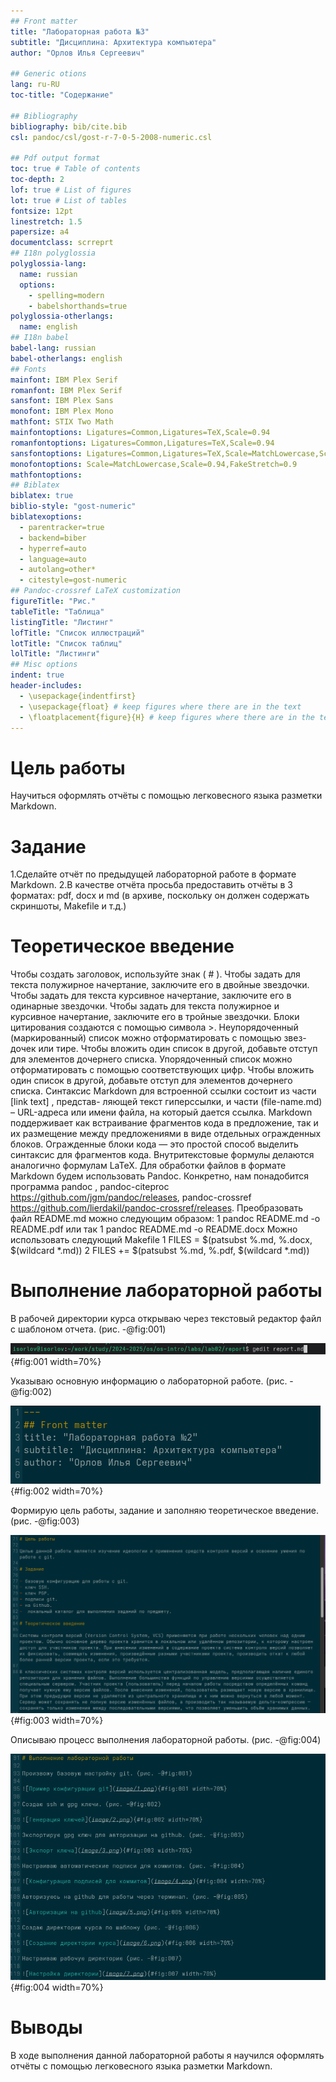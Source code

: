 ```yaml
---
## Front matter
title: "Лабораторная работа №3"
subtitle: "Дисциплина: Архитектура компьютера"
author: "Орлов Илья Сергеевич"

## Generic otions
lang: ru-RU
toc-title: "Содержание"

## Bibliography
bibliography: bib/cite.bib
csl: pandoc/csl/gost-r-7-0-5-2008-numeric.csl

## Pdf output format
toc: true # Table of contents
toc-depth: 2
lof: true # List of figures
lot: true # List of tables
fontsize: 12pt
linestretch: 1.5
papersize: a4
documentclass: scrreprt
## I18n polyglossia
polyglossia-lang:
  name: russian
  options:
	- spelling=modern
	- babelshorthands=true
polyglossia-otherlangs:
  name: english
## I18n babel
babel-lang: russian
babel-otherlangs: english
## Fonts
mainfont: IBM Plex Serif
romanfont: IBM Plex Serif
sansfont: IBM Plex Sans
monofont: IBM Plex Mono
mathfont: STIX Two Math
mainfontoptions: Ligatures=Common,Ligatures=TeX,Scale=0.94
romanfontoptions: Ligatures=Common,Ligatures=TeX,Scale=0.94
sansfontoptions: Ligatures=Common,Ligatures=TeX,Scale=MatchLowercase,Scale=0.94
monofontoptions: Scale=MatchLowercase,Scale=0.94,FakeStretch=0.9
mathfontoptions:
## Biblatex
biblatex: true
biblio-style: "gost-numeric"
biblatexoptions:
  - parentracker=true
  - backend=biber
  - hyperref=auto
  - language=auto
  - autolang=other*
  - citestyle=gost-numeric
## Pandoc-crossref LaTeX customization
figureTitle: "Рис."
tableTitle: "Таблица"
listingTitle: "Листинг"
lofTitle: "Список иллюстраций"
lotTitle: "Список таблиц"
lolTitle: "Листинги"
## Misc options
indent: true
header-includes:
  - \usepackage{indentfirst}
  - \usepackage{float} # keep figures where there are in the text
  - \floatplacement{figure}{H} # keep figures where there are in the text
---
```


# Цель работы

Научиться оформлять отчёты с помощью легковесного языка разметки Markdown.

# Задание

1.Сделайте отчёт по предыдущей лабораторной работе в формате Markdown.
2.В качестве отчёта просьба предоставить отчёты в 3 форматах: pdf, docx и md (в архиве,
поскольку он должен содержать скриншоты, Makefile и т.д.)

# Теоретическое введение

Чтобы создать заголовок, используйте знак ( # ).
Чтобы задать для текста полужирное начертание, заключите его в двойные звездочки.
Чтобы задать для текста курсивное начертание, заключите его в одинарные звездочки.
Чтобы задать для текста полужирное и курсивное начертание, заключите его в тройные
звездочки.
Блоки цитирования создаются с помощью символа >.
Неупорядоченный (маркированный) список можно отформатировать с помощью звез-
дочек или тире.
Чтобы вложить один список в другой, добавьте отступ для элементов дочернего списка.
Упорядоченный список можно отформатировать с помощью соответствующих цифр.
Чтобы вложить один список в другой, добавьте отступ для элементов дочернего списка.
Синтаксис Markdown для встроенной ссылки состоит из части [link text] , представ-
ляющей текст гиперссылки, и части (file-name.md) – URL-адреса или имени файла,
на который дается ссылка.
Markdown поддерживает как встраивание фрагментов кода в предложение, так и их
размещение между предложениями в виде отдельных огражденных блоков. Огражденные
блоки кода — это простой способ выделить синтаксис для фрагментов кода. 
Внутритекстовые формулы делаются аналогично формулам LaTeX. 
Для обработки файлов в формате Markdown будем использовать Pandoc. Конкретно, нам понадобится программа pandoc ,
pandoc-citeproc https://github.com/jgm/pandoc/releases, pandoc-crossref
https://github.com/lierdakil/pandoc-crossref/releases.
Преобразовать файл README.md можно следующим образом:
1 pandoc README.md -o README.pdf
или так
1 pandoc README.md -o README.docx
Можно использовать следующий Makefile
1 FILES = $(patsubst %.md, %.docx, $(wildcard *.md))
2 FILES += $(patsubst %.md, %.pdf, $(wildcard *.md))

# Выполнение лабораторной работы

В рабочей директории курса открываю через текстовый редактор файл с шаблоном отчета. (рис. -@fig:001)

![Редактирование отчета](image/1.png){#fig:001 width=70%}

Указываю основную информацию о лабораторной работе. (рис. -@fig:002)

![Заполнение основной информации](image/2.png){#fig:002 width=70%}

Формирую цель работы, задание и заполняю теоретическое введение. (рис. -@fig:003)

![Цель работы, задание и теоретическое введение](image/3.png){#fig:003 width=70%}

Описываю процесс выполнения лабораторной работы. (рис. -@fig:004)

![Выполнение отчета по лабораторной работе](image/4.png){#fig:004 width=70%}

# Выводы

В ходе выполнения данной лабораторной работы я научился оформлять отчёты с помощью легковесного языка разметки Markdown.

